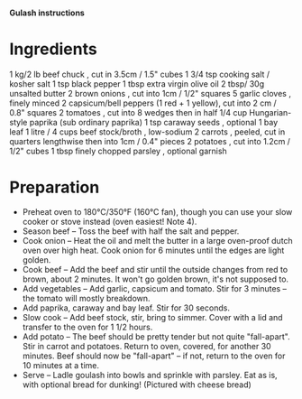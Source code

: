 #### Gulash instructions

# Ingredients
1 kg/2 lb beef chuck , cut in 3.5cm / 1.5" cubes
1 3/4 tsp cooking salt / kosher salt
1 tsp black pepper
1 tbsp extra virgin olive oil
2 tbsp/ 30g unsalted butter
2 brown onions , cut into 1cm / 1/2" squares
5 garlic cloves , finely minced
2 capsicum/bell peppers (1 red + 1 yellow), cut into 2 cm / 0.8" squares
2 tomatoes , cut into 8 wedges then in half
1/4 cup Hungarian-style paprika (sub ordinary paprika)
1 tsp caraway seeds , optional
1 bay leaf
1 litre / 4 cups beef stock/broth , low-sodium
2 carrots , peeled, cut in quarters lengthwise then into 1cm / 0.4" pieces
2 potatoes , cut into 1.2cm / 1/2" cubes
1 tbsp finely chopped parsley , optional garnish

# Preparation 

- Preheat oven to 180°C/350°F (160°C fan), though you can use your slow cooker or stove instead (oven easiest! Note 4).
- Season beef – Toss the beef with half the salt and pepper.
- Cook onion – Heat the oil and melt the butter in a large oven-proof dutch oven over high heat. Cook onion for 6 minutes until the edges are light golden.
- Cook beef – Add the beef and stir until the outside changes from red to brown, about 2 minutes. It won't go golden brown, it's not supposed to.
- Add vegetables – Add garlic, capsicum and tomato. Stir for 3 minutes – the tomato will mostly breakdown.
- Add paprika, caraway and bay leaf. Stir for 30 seconds.
- Slow cook – Add beef stock, stir, bring to simmer. Cover with a lid and transfer to the oven for 1 1/2 hours.
- Add potato – The beef should be pretty tender but not quite "fall-apart". Stir in carrot and potatoes. Return to oven, covered, for another 30 minutes. Beef should now be "fall-apart" – if not, return to the oven for 10 minutes at a time.
- Serve – Ladle goulash into bowls and sprinkle with parsley. Eat as is, with optional bread for dunking! (Pictured with cheese bread)
